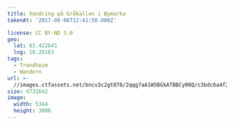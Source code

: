 ```yaml
---
title: Vandring på Gråkallen i Bymarka
takenAt: '2017-08-06T12:41:50.000Z'

license: CC BY-ND 3.0
geo:
  lat: 63.422641
  lng: 10.28163
tags:
  - Trondheim
  - Wandern
url: >-
  //images.ctfassets.net/bncv3c2gt878/2qqg7aA1WSBGkATBBCy06Q/c3bdc6a4f293f177c878aeaf73776b10/vandring-p-grkallen-i-bymarka_36011181410_o
size: 4731642
image:
  width: 5344
  height: 3006
---
```

